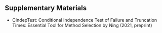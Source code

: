 ## Supplementary Materials

* CIndepTest: Conditional Independence Test of Failure and Truncation Times: Essential Tool for Method Selection by Ning (2021, preprint)
